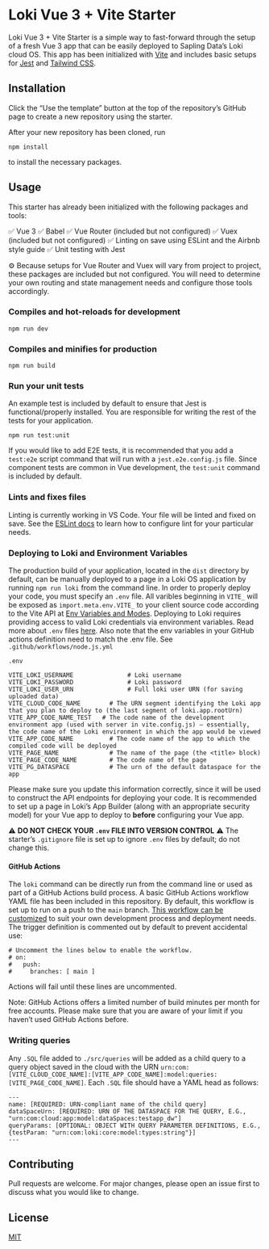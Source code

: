 # Loki Vue 3 + Vite Starter

Loki Vue 3 + Vite Starter is a simple way to fast-forward through the setup of a fresh Vue 3 app that can be easily deployed to Sapling Data’s Loki cloud OS. This app has been initialized with [Vite](https://vitejs.dev/) and includes basic setups for [Jest](https://jestjs.io/docs/en/getting-started) and [Tailwind CSS](https://tailwindcss.com/docs).

## Installation

Click the “Use the template” button at the top of the repository’s GitHub page to create a new repository using the starter.

After your new repository has been cloned, run
```node
npm install
```
to install the necessary packages.

## Usage

This starter has already been initialized with the following packages and tools:

:white_check_mark: Vue 3
:white_check_mark: Babel
:white_check_mark: Vue Router (included but not configured)
:white_check_mark: Vuex (included but not configured)
:white_check_mark: Linting on save using ESLint and the Airbnb style guide
:white_check_mark: Unit testing with Jest


⚙️ Because setups for Vue Router and Vuex will vary from project to project, these packages are included but not configured. You will need to determine your own routing and state management needs and configure those tools accordingly.

### Compiles and hot-reloads for development
```
npm run dev
```

### Compiles and minifies for production
```
npm run build
```

### Run your unit tests
An example test is included by default to ensure that Jest is functional/properly installed. You are responsible for writing the rest of the tests for your application.
```
npm run test:unit
```
If you would like to add E2E tests, it is recommended that you add a `test:e2e` script command that will run with a `jest.e2e.config.js` file. Since component tests are common in Vue development, the `test:unit` command is included by default.
### Lints and fixes files
Linting is currently working in VS Code. Your file will be linted and fixed on save. See the [ESLint docs](https://eslint.org/) to learn how to configure lint for your particular needs.

### Deploying to Loki and Environment Variables
The production build of your application, located in the `dist` directory by default, can be manually deployed to a page in a Loki OS application by running `npm run loki` from the command line. In order to properly deploy your code, you must specify an `.env` file. All varibles beginning in `VITE_` will be exposed as `import.meta.env.VITE_` to your client source code according to the Vite API at [Env Variables and Modes](https://vitejs.dev/guide/env-and-mode.html#env-files). Deploying to Loki requires providing access to valid Loki credentials via environment variables. Read more about `.env` files [here](https://github.com/motdotla/dotenv#readme). Also note that the env variables in your GitHub actions definition need to match the .env file. See `.github/workflows/node.js.yml`

```
.env

VITE_LOKI_USERNAME               # Loki username
VITE_LOKI_PASSWORD               # Loki password
VITE_LOKI_USER_URN               # Full loki user URN (for saving uploaded data)
VITE_CLOUD_CODE_NAME        # The URN segment identifying the Loki app that you plan to deploy to (the last segment of loki.app.rootUrn)
VITE_APP_CODE_NAME_TEST   # The code name of the development environment app (used with server in vite.config.js) – essentially, the code name of the Loki environment in which the app would be viewed
VITE_APP_CODE_NAME          # The code name of the app to which the compiled code will be deployed
VITE_PAGE_NAME              # The name of the page (the <title> block)
VITE_PAGE_CODE_NAME         # The code name of the page
VITE_PG_DATASPACE           # The urn of the default dataspace for the app
```

Please make sure you update this information correctly, since it will be used to construct the API endpoints for deploying your code. It is recommended to set up a page in Loki’s App Builder (along with an appropriate security model) for your Vue app to deploy to **before** configuring your Vue app.

:warning: **DO NOT CHECK YOUR `.env` FILE INTO VERSION CONTROL** :warning:
The starter’s `.gitignore` file is set up to ignore `.env` files by default; do not change this.

#### GitHub Actions
The `loki` command can be directly run from the command line or used as part of a GitHub Actions build process. A basic GitHub Actions workflow YAML file has been included in this repository. By default, this workflow is set up to run on a push to the `main` branch. [This workflow can be customized](https://docs.github.com/en/actions) to suit your own development process and deployment needs. The trigger definition is commented out by default to prevent accidental use:

```
# Uncomment the lines below to enable the workflow.
# on:
#   push:
#     branches: [ main ]
```

Actions will fail until these lines are uncommented.

Note: GitHub Actions offers a limited number of build minutes per month for free accounts. Please make sure that you are aware of your limit if you haven’t used GitHub Actions before.

### Writing queries
Any `.SQL` file added to `./src/queries` will be added as a child query to a query object saved in the cloud with the URN `urn:com:[VITE_CLOUD_CODE_NAME]:[VITE_APP_CODE_NAME]:model:queries:[VITE_PAGE_CODE_NAME]`. Each `.SQL` file should have a YAML head as follows:

```
---
name: [REQUIRED: URN-compliant name of the child query]
dataSpaceUrn: [REQUIRED: URN OF THE DATASPACE FOR THE QUERY, E.G., "urn:com:cloud:app:model:dataSpaces:testapp_dw"]
queryParams: [OPTIONAL: OBJECT WITH QUERY PARAMETER DEFINITIONS, E.G., {testParam: "urn:com:loki:core:model:types:string"}]
---
```

## Contributing
Pull requests are welcome. For major changes, please open an issue first to discuss what you would like to change.

## License
[MIT](https://choosealicense.com/licenses/mit/)
 


